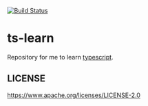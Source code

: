 [![Build Status](https://travis-ci.org/ashwanthkumar/ts-learn.svg?branch=master)](https://travis-ci.org/ashwanthkumar/ts-learn)
# ts-learn
Repository for me to learn [typescript](https://www.typescriptlang.org/).

## LICENSE
https://www.apache.org/licenses/LICENSE-2.0
